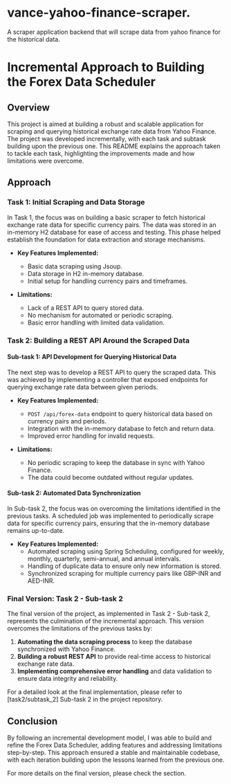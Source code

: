 # vance-yahoo-finance-scraper.
A scraper application backend that will scrape data from yahoo finance for the historical data. 

# Incremental Approach to Building the Forex Data Scheduler

## Overview

This project is aimed at building a robust and scalable application for scraping and querying historical exchange rate data from Yahoo Finance. The project was developed incrementally, with each task and subtask building upon the previous one. This README explains the approach taken to tackle each task, highlighting the improvements made and how limitations were overcome.

## Approach

### Task 1: Initial Scraping and Data Storage

In Task 1, the focus was on building a basic scraper to fetch historical exchange rate data for specific currency pairs. The data was stored in an in-memory H2 database for ease of access and testing. This phase helped establish the foundation for data extraction and storage mechanisms.

- **Key Features Implemented:**
  - Basic data scraping using Jsoup.
  - Data storage in H2 in-memory database.
  - Initial setup for handling currency pairs and timeframes.

- **Limitations:**
  - Lack of a REST API to query stored data.
  - No mechanism for automated or periodic scraping.
  - Basic error handling with limited data validation.

### Task 2: Building a REST API Around the Scraped Data

#### Sub-task 1: API Development for Querying Historical Data

The next step was to develop a REST API to query the scraped data. This was achieved by implementing a controller that exposed endpoints for querying exchange rate data between given periods.

- **Key Features Implemented:**
  - `POST /api/forex-data` endpoint to query historical data based on currency pairs and periods.
  - Integration with the in-memory database to fetch and return data.
  - Improved error handling for invalid requests.

- **Limitations:**
  - No periodic scraping to keep the database in sync with Yahoo Finance.
  - The data could become outdated without regular updates.

#### Sub-task 2: Automated Data Synchronization

In Sub-task 2, the focus was on overcoming the limitations identified in the previous tasks. A scheduled job was implemented to periodically scrape data for specific currency pairs, ensuring that the in-memory database remains up-to-date.

- **Key Features Implemented:**
  - Automated scraping using Spring Scheduling, configured for weekly, monthly, quarterly, semi-annual, and annual intervals.
  - Handling of duplicate data to ensure only new information is stored.
  - Synchronized scraping for multiple currency pairs like GBP-INR and AED-INR.

### Final Version: Task 2 - Sub-task 2

The final version of the project, as implemented in Task 2 - Sub-task 2, represents the culmination of the incremental approach. This version overcomes the limitations of the previous tasks by:

1. **Automating the data scraping process** to keep the database synchronized with Yahoo Finance.
2. **Building a robust REST API** to provide real-time access to historical exchange rate data.
3. **Implementing comprehensive error handling** and data validation to ensure data integrity and reliability.

For a detailed look at the final implementation, please refer to [task2/subtask_2] Sub-task 2 in the project repository.

## Conclusion

By following an incremental development model, I was able to build and refine the Forex Data Scheduler, adding features and addressing limitations step-by-step. This approach ensured a stable and maintainable codebase, with each iteration building upon the lessons learned from the previous one.

For more details on the final version, please check the [](#) section.
